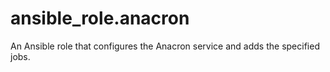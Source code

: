 # ansible_role.anacron
An Ansible role that configures the Anacron service and adds the specified jobs.

